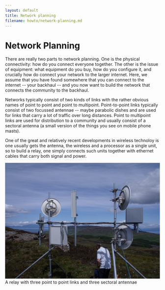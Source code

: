 ```yaml
---
layout: default
title: Network planning
filename: howto/network-planning.md
---
```


Network Planning
================

There are really two parts to network planning.  One is the physical
connectivity: how do you connect everyone together.  The other
is the issue of equipment: what equipment do you buy, how do you
configure it, and crucially how do connect your network to the larger
internet.  Here, we assume that you have found somewhere that you can
connect to the internet -- your backhaul --  and you now want to build
the network that connects the community to the backhaul.

Networks typically consist of two kinds of links with the rather
obvious names of point to point and point to multipoint.
Point-to-point links typically consist of two focussed antennae --
maybe parabolic dishes and are used for links that carry a lot of
traffic over long distances.  Point to multipoint links are used for
distribution to a community and usually consist of a sectoral antenna
(a small version of the things you see on mobile phone masts).

One of the great and relatively recent developments in wireless
technoloy is one usually gets the antenna, the wireless and a
processor as a single unit, so to build a relay, one simply connects
such units together with ethernet cables that carry both signal and
power.  

<div class="image-float-right">
    <img src="/media/sgurr2.jpg" width="640" alt="Sgurr relay"/><br/>
    A relay with three point to point links and three sectoral antennae
</div>




